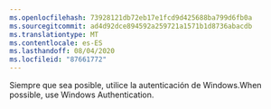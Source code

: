 ```yaml
---
ms.openlocfilehash: 73928121db72eb17e1fcd9d425688ba799d6fb0a
ms.sourcegitcommit: ad4d92dce894592a259721a1571b1d8736abacdb
ms.translationtype: MT
ms.contentlocale: es-ES
ms.lasthandoff: 08/04/2020
ms.locfileid: "87661772"
---
```

<span data-ttu-id="45cfe-101">Siempre que sea posible, utilice la autenticación de Windows.</span><span class="sxs-lookup"><span data-stu-id="45cfe-101">When possible, use Windows Authentication.</span></span>

